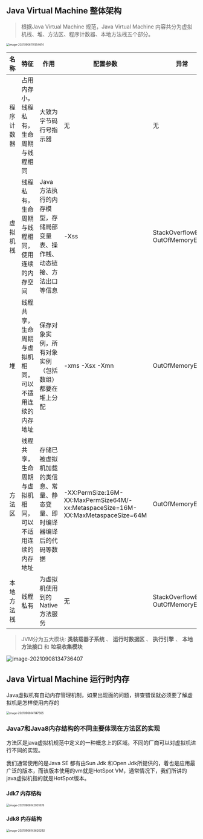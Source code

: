 ## Java Virtual Machine 整体架构

> 根据Java Virtual Machine 规范，Java Virtual Machine 内容共分为虚拟机桟、堆、方法区、程序计数器、本地方法桟五个部分。

<img src="https://elgchat-oss.oss-accelerate.aliyuncs.com/elgchat/2021_09_08/image-20210908114554614.png" alt="image-20210908114554614" style="zoom:50%;" />

| 名称       | 特征                                     | 作用                   | 配置参数 | 异常 |
| ---------- | ---------------------------------------- | ---------------------- | -------- | ---- |
| 程序计数器 | 占用内存小，线程私有，生命周期与线程相同 | 大致为字节码行号指示器 | 无        | 无   |
| 虚拟机桟 | 线程私有，生命周期与线程相同，使用连续的内存空间 | Java方法执行的内存模型，存储局部变量表、操作桟、动态链接、方法出口等信息 | -Xss | StackOverflowError/<br>OutOfMemoryError |
| 堆 | 线程共享，生命周期与虚拟机相同，可以不适用连续的内存地址 | 保存对象实例，所有对象实例（包括数组）都要在堆上分配 | -xms -Xsx -Xmn | OutOfMemoryError |
| 方法区 | 线程共享，生命周期与虚拟机相同，可以不适用连续的内存地址 | 存储已被虚拟机加载的类信息、常量、静态变量、即时编译器编译后的代码等数据 | -XX:PermSize:16M-XX:MaxPermSize64M/-xx:MetaspaceSize=16M-XX:MaxMetaspaceSize=64M | OutOfMemoryError |
| 本地方法桟 | 线程私有 | 为虚拟机使用到的Native方法服务 | 无 | StackOverflowError/<br/>OutOfMemoryError |

> JVM分为五大模块: **类装载器子系统** 、 **运行时数据区** 、 **执行引擎** 、 **本地方法接口** 和 **垃圾收集模块** 

![image-20210908134736407](https://elgchat-oss.oss-accelerate.aliyuncs.com/elgchat/2021_09_08/image-20210908134736407.png)

## Java Virtual Machine 运行时内存

Java虚拟机有自动内存管理机制，如果出现面的问题，排查错误就必须要了解虚拟机是怎样使用内存的

<img src="https://elgchat-oss.oss-accelerate.aliyuncs.com/elgchat/2021_09_08/image-20210908141147305.png" alt="image-20210908141147305" style="zoom:50%;" />

### Java7和Java8内存结构的不同主要体现在方法区的实现

方法区是java虚拟机规范中定义的一种概念上的区域。不同的厂商可以对虚拟机进行不同的实现。

我们通常使用的是Java SE 都有由Sun Jdk 和Open Jdk所提供的，着也是应用最广泛的版本，而该版本使用的vm就是HotSpot VM，通常情况下，我们所讲的java虚拟机指的就是HotSpot版本。

#### Jdk7 内存结构

<img src="https://elgchat-oss.oss-accelerate.aliyuncs.com/elgchat/2021_09_08/image-20210908142931878.png" alt="image-20210908142931878" style="zoom:50%;" />

#### Jdk8 内存结构

<img src="https://elgchat-oss.oss-accelerate.aliyuncs.com/elgchat/2021_09_08/image-20210908143620292.png" alt="image-20210908143620292" style="zoom:50%;" />

